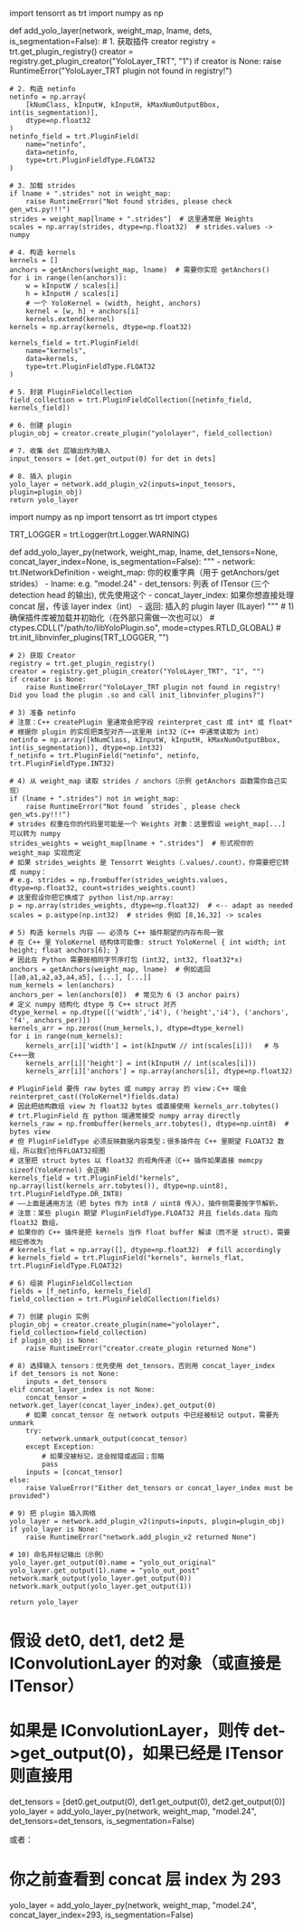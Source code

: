 import tensorrt as trt
import numpy as np

def add_yolo_layer(network, weight_map, lname, dets, is_segmentation=False):
    # 1. 获取插件 creator
    registry = trt.get_plugin_registry()
    creator = registry.get_plugin_creator("YoloLayer_TRT", "1")
    if creator is None:
        raise RuntimeError("YoloLayer_TRT plugin not found in registry!")

    # 2. 构造 netinfo
    netinfo = np.array(
        [kNumClass, kInputW, kInputH, kMaxNumOutputBbox, int(is_segmentation)],
        dtype=np.float32
    )
    netinfo_field = trt.PluginField(
        name="netinfo",
        data=netinfo,
        type=trt.PluginFieldType.FLOAT32
    )

    # 3. 加载 strides
    if lname + ".strides" not in weight_map:
        raise RuntimeError("Not found strides, please check gen_wts.py!!!")
    strides = weight_map[lname + ".strides"]  # 这里通常是 Weights
    scales = np.array(strides, dtype=np.float32)  # strides.values -> numpy

    # 4. 构造 kernels
    kernels = []
    anchors = getAnchors(weight_map, lname)  # 需要你实现 getAnchors()
    for i in range(len(anchors)):
        w = kInputW / scales[i]
        h = kInputH / scales[i]
        # 一个 YoloKernel = (width, height, anchors)
        kernel = [w, h] + anchors[i]
        kernels.extend(kernel)
    kernels = np.array(kernels, dtype=np.float32)

    kernels_field = trt.PluginField(
        name="kernels",
        data=kernels,
        type=trt.PluginFieldType.FLOAT32
    )

    # 5. 封装 PluginFieldCollection
    field_collection = trt.PluginFieldCollection([netinfo_field, kernels_field])

    # 6. 创建 plugin
    plugin_obj = creator.create_plugin("yololayer", field_collection)

    # 7. 收集 det 层输出作为输入
    input_tensors = [det.get_output(0) for det in dets]

    # 8. 插入 plugin
    yolo_layer = network.add_plugin_v2(inputs=input_tensors, plugin=plugin_obj)
    return yolo_layer











import numpy as np
import tensorrt as trt
import ctypes

TRT_LOGGER = trt.Logger(trt.Logger.WARNING)

def add_yolo_layer_py(network, weight_map, lname, det_tensors=None, concat_layer_index=None, is_segmentation=False):
    """
    - network: trt.INetworkDefinition
    - weight_map: 你的权重字典（用于 getAnchors/get strides）
    - lname: e.g. "model.24"
    - det_tensors: 列表 of ITensor (三个 detection head 的输出), 优先使用这个
    - concat_layer_index: 如果你想直接处理 concat 层，传该 layer index（int）
    - 返回: 插入的 plugin layer (ILayer)
    """
    # 1) 确保插件库被加载并初始化（在外部只需做一次也可以）
    # ctypes.CDLL("/path/to/libYoloPlugin.so", mode=ctypes.RTLD_GLOBAL)
    # trt.init_libnvinfer_plugins(TRT_LOGGER, "")

    # 2) 获取 Creator
    registry = trt.get_plugin_registry()
    creator = registry.get_plugin_creator("YoloLayer_TRT", "1", "")
    if creator is None:
        raise RuntimeError("YoloLayer_TRT plugin not found in registry! Did you load the plugin .so and call init_libnvinfer_plugins?")

    # 3) 准备 netinfo
    # 注意：C++ createPlugin 里通常会把字段 reinterpret_cast 成 int* 或 float*
    # 根据你 plugin 的实现把类型对齐——这里用 int32（C++ 中通常读取为 int）
    netinfo = np.array([kNumClass, kInputW, kInputH, kMaxNumOutputBbox, int(is_segmentation)], dtype=np.int32)
    f_netinfo = trt.PluginField("netinfo", netinfo, trt.PluginFieldType.INT32)

    # 4) 从 weight_map 读取 strides / anchors（示例 getAnchors 函数需你自己实现）
    if (lname + ".strides") not in weight_map:
        raise RuntimeError("Not found `strides`, please check gen_wts.py!!!")
    # strides 权重在你的代码里可能是一个 Weights 对象：这里假设 weight_map[...] 可以转为 numpy
    strides_weights = weight_map[lname + ".strides"]  # 形式视你的 weight_map 实现而定
    # 如果 strides_weights 是 Tensorrt Weights（.values/.count），你需要把它转成 numpy：
    # e.g. strides = np.frombuffer(strides_weights.values, dtype=np.float32, count=strides_weights.count)
    # 这里假设你把它换成了 python list/np.array:
    p = np.array(strides_weights, dtype=np.float32)  # <-- adapt as needed
    scales = p.astype(np.int32)  # strides 例如 [8,16,32] -> scales

    # 5) 构造 kernels 内容 —— 必须与 C++ 插件期望的内存布局一致
    # 在 C++ 里 YoloKernel 结构体可能像: struct YoloKernel { int width; int height; float anchors[6]; }
    # 因此在 Python 需要按相同字节序打包 (int32, int32, float32*x)
    anchors = getAnchors(weight_map, lname)  # 例如返回 [[a0,a1,a2,a3,a4,a5], [...], [...]]
    num_kernels = len(anchors)
    anchors_per = len(anchors[0])  # 常见为 6 (3 anchor pairs)
    # 定义 numpy 结构化 dtype 与 C++ struct 对齐
    dtype_kernel = np.dtype([('width','i4'), ('height','i4'), ('anchors', 'f4', anchors_per)])
    kernels_arr = np.zeros((num_kernels,), dtype=dtype_kernel)
    for i in range(num_kernels):
        kernels_arr[i]['width'] = int(kInputW // int(scales[i]))   # 与C++一致
        kernels_arr[i]['height'] = int(kInputH // int(scales[i]))
        kernels_arr[i]['anchors'] = np.array(anchors[i], dtype=np.float32)

    # PluginField 要传 raw bytes 或 numpy array 的 view；C++ 端会 reinterpret_cast((YoloKernel*)fields.data)
    # 因此把结构数组 view 为 float32 bytes 或直接使用 kernels_arr.tobytes()
    # trt.PluginField 在 python 端通常接受 numpy array directly
    kernels_raw = np.frombuffer(kernels_arr.tobytes(), dtype=np.uint8)  # bytes view
    # 但 PluginFieldType 必须反映数据内容类型；很多插件在 C++ 里期望 FLOAT32 数组，所以我们也传FLOAT32视图
    # 这里把 struct bytes 以 float32 的视角传递（C++ 插件如果直接 memcpy sizeof(YoloKernel) 会正确）
    kernels_field = trt.PluginField("kernels", np.array(list(kernels_arr.tobytes()), dtype=np.uint8), trt.PluginFieldType.DR_INT8) 
    # ——上面是通用方法（把 bytes 作为 int8 / uint8 传入），插件侧需要按字节解析。
    # 注意：某些 plugin 期望 PluginFieldType.FLOAT32 并且 fields.data 指向 float32 数组，
    # 如果你的 C++ 插件是把 kernels 当作 float buffer 解读（而不是 struct），需要相应修改为
    # kernels_flat = np.array([], dtype=np.float32)  # fill accordingly
    # kernels_field = trt.PluginField("kernels", kernels_flat, trt.PluginFieldType.FLOAT32)

    # 6) 组装 PluginFieldCollection
    fields = [f_netinfo, kernels_field]
    field_collection = trt.PluginFieldCollection(fields)

    # 7) 创建 plugin 实例
    plugin_obj = creator.create_plugin(name="yololayer", field_collection=field_collection)
    if plugin_obj is None:
        raise RuntimeError("creator.create_plugin returned None")

    # 8) 选择输入 tensors：优先使用 det_tensors，否则用 concat_layer_index
    if det_tensors is not None:
        inputs = det_tensors
    elif concat_layer_index is not None:
        concat_tensor = network.get_layer(concat_layer_index).get_output(0)
        # 如果 concat_tensor 在 network outputs 中已经被标记 output，需要先 unmark
        try:
            network.unmark_output(concat_tensor)
        except Exception:
            # 如果没被标记，这会抛错或返回；忽略
            pass
        inputs = [concat_tensor]
    else:
        raise ValueError("Either det_tensors or concat_layer_index must be provided")

    # 9) 把 plugin 插入网络
    yolo_layer = network.add_plugin_v2(inputs=inputs, plugin=plugin_obj)
    if yolo_layer is None:
        raise RuntimeError("network.add_plugin_v2 returned None")

    # 10) 命名并标记输出（示例）
    yolo_layer.get_output(0).name = "yolo_out_original"
    yolo_layer.get_output(1).name = "yolo_out_post"
    network.mark_output(yolo_layer.get_output(0))
    network.mark_output(yolo_layer.get_output(1))

    return yolo_layer












# 假设 det0, det1, det2 是 IConvolutionLayer 的对象（或直接是 ITensor）
# 如果是 IConvolutionLayer，则传 det->get_output(0)，如果已经是 ITensor 则直接用
det_tensors = [det0.get_output(0), det1.get_output(0), det2.get_output(0)]
yolo_layer = add_yolo_layer_py(network, weight_map, "model.24", det_tensors=det_tensors, is_segmentation=False)



或者：
# 你之前查看到 concat 层 index 为 293
yolo_layer = add_yolo_layer_py(network, weight_map, "model.24", concat_layer_index=293, is_segmentation=False)

